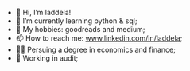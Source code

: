 - 👋 Hi, I’m laddela!
- 🌱 I’m currently learning python & sql;
- 🎈 My hobbies: goodreads and medium;
- 📫 How to reach me: www.linkedin.com/in/laddela;
- 👩‍🎓 Persuing a degree in economics and finance;
- 💼 Working in audit;


<!---
Laddela/Laddela is a ✨ special ✨ repository because its `README.md` (this file) appears on your GitHub profile.
You can click the Preview link to take a look at your changes.
--->

